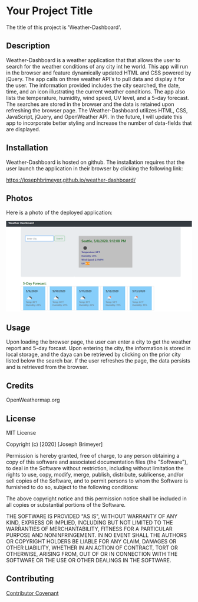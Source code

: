 # Your Project Title

The title of this project is 'Weather-Dashboard'.

## Description 

Weather-Dashboard is a weather application that that allows the user to search for the weather conditions of any city int he world.  This app will run in the browser and feature dynamically updated HTML and CSS powered by jQuery.  The app calls on three weather API's to pull data and display it for the user.  The information provided includes the city searched, the date, time, and an icon illustrating the current weather conditions.  The app also lists the temperature, humidity, wind speed, UV level, and a 5-day forecast.  The searches are stored in the browser and the data is retained upon refreshing the browser page.  The Weather-Dashboard utilizes HTML, CSS, JavaScript, jQuery, and OpenWeather API.  In the future, I will update this app to incorporate better styling and increase the number of data-fields that are displayed.

## Installation

Weather-Dashboard is hosted on github.  The installation requires that the user launch the application in their browser by clicking the following link:

https://josephbrimeyer.github.io/weather-dashboard/


## Photos

Here is a photo of the deployed application:

![Weather-Dashboard](weather-dashboard.png)

## Usage 

Upon loading the browser page, the user can enter a city to get the weather report and 5-day forcast.  Upon entering the city, the information is stored in local storage, and the daya can be retrieved by clicking on the prior city listed below the search bar.  If the user refreshes the page, the data persists and is retrieved from the browser.


## Credits
OpenWeathermap.org

## License

MIT License

Copyright (c) [2020] [Joseph Brimeyer]

Permission is hereby granted, free of charge, to any person obtaining a copy
of this software and associated documentation files (the "Software"), to deal
in the Software without restriction, including without limitation the rights
to use, copy, modify, merge, publish, distribute, sublicense, and/or sell
copies of the Software, and to permit persons to whom the Software is
furnished to do so, subject to the following conditions:

The above copyright notice and this permission notice shall be included in all
copies or substantial portions of the Software.

THE SOFTWARE IS PROVIDED "AS IS", WITHOUT WARRANTY OF ANY KIND, EXPRESS OR
IMPLIED, INCLUDING BUT NOT LIMITED TO THE WARRANTIES OF MERCHANTABILITY,
FITNESS FOR A PARTICULAR PURPOSE AND NONINFRINGEMENT. IN NO EVENT SHALL THE
AUTHORS OR COPYRIGHT HOLDERS BE LIABLE FOR ANY CLAIM, DAMAGES OR OTHER
LIABILITY, WHETHER IN AN ACTION OF CONTRACT, TORT OR OTHERWISE, ARISING FROM,
OUT OF OR IN CONNECTION WITH THE SOFTWARE OR THE USE OR OTHER DEALINGS IN THE
SOFTWARE.
## Contributing

[Contributor Covenant](https://www.contributor-covenant.org/)

